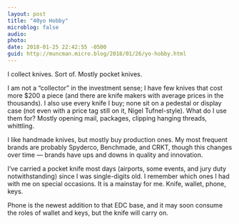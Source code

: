 ```yaml
---
layout: post
title: "40yo Hobby"
microblog: false
audio: 
photo: 
date: 2018-01-25 22:42:55 -0500
guid: http://muncman.micro.blog/2018/01/26/yo-hobby.html
---
```

I collect knives. Sort of. Mostly pocket knives. 

I am not a “collector” in the investment sense; I have few knives that cost more $200 a piece (and there are knife makers with average prices in the thousands). I also use every knife I buy; none sit on a pedestal or display case (not even with a price tag still on it, Nigel Tufnel-style). What do I use them for? Mostly opening mail, packages, clipping hanging threads, whittling. 

I like handmade knives, but mostly buy production ones. My most frequent brands are probably Spyderco, Benchmade, and CRKT, though this changes over time — brands have ups and downs in quality and innovation. 

I’ve carried a pocket knife most days (airports, some events, and jury duty notwithstanding) since I was single-digits old. I remember which ones I had with me on special occasions. It is a mainstay for me. Knife, wallet, phone, keys. 

Phone is the newest addition to that EDC base, and it may soon consume the roles of wallet and keys, but the knife will carry on. 
